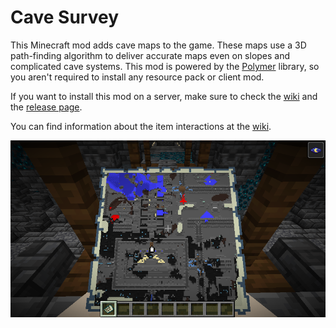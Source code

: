 # Cave Survey
This Minecraft mod adds cave maps to the game. These maps use a 3D path-finding algorithm to deliver accurate maps even on slopes and complicated cave systems. This mod is powered by the [Polymer](https://github.com/Patbox/polymer) library, so you aren't required to install any resource pack or client mod.

If you want to install this mod on a server, make sure to check the [wiki](https://github.com/MehradN/CaveSurvey/wiki/Installation-Guide) and the [release page](https://github.com/MehradN/CaveSurvey/releases).

You can find information about the item interactions at the [wiki](https://github.com/MehradN/CaveSurvey/wiki).

![Map of an ancient city](https://raw.githubusercontent.com/MehradN/CaveSurvey/master/screenshots/Ancient%20City.png)
